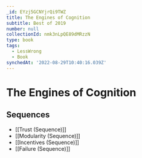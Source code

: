 ```yaml
---
_id: EYzj5GCNYjrQi9TWZ
title: The Engines of Cognition
subtitle: Best of 2019
number: null
collectionId: nmk3nLpQE89dMRzzN
type: book
tags:
  - LessWrong
  - Book
synchedAt: '2022-08-29T10:40:16.039Z'
---
```

# The Engines of Cognition

## Sequences

- [[Trust (Sequence)]]
- [[Modularity (Sequence)]]
- [[Incentives (Sequence)]]
- [[Failure (Sequence)]]